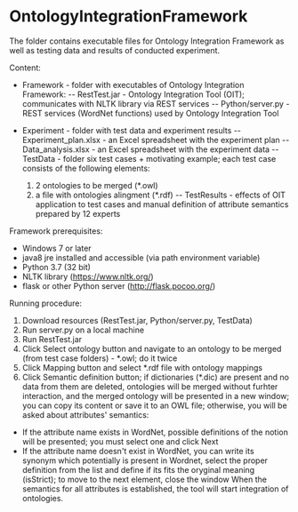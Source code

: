 # OntologyIntegrationFramework

The folder contains executable files for Ontology Integration Framework as well as testing data and results of conducted experiment.

Content:
- Framework - folder with executables of Ontology Integration Framework:
-- RestTest.jar - Ontology Integration Tool (OIT); communicates with NLTK library via REST services
-- Python/server.py - REST services (WordNet functions) used by Ontology Integration Tool

- Experiment - folder with test data and experiment results
-- Experiment_plan.xlsx - an Excel spreadsheet with the experiment plan
-- Data_analysis.xlsx - an Excel spreadsheet with the experiment data
-- TestData - folder six test cases + motivating example; each test case consists of the following elements:
   1) 2 ontologies to be merged (*.owl)
   2) a file with ontologies alingment (*.rdf)
 -- TestResults - effects of OIT application to test cases and manual definition of attribute semantics prepared by 12 experts

Framework prerequisites:
- Windows 7 or later
- java8 jre installed and accessible (via path environment variable)
- Python 3.7 (32 bit)
- NLTK library (https://www.nltk.org/)
- flask or other Python server (http://flask.pocoo.org/)

Running procedure:
1. Download resources (RestTest.jar, Python/server.py, TestData)
2. Run server.py on a local machine
3. Run RestTest.jar 
4. Click Select ontology button and navigate to an ontology to be merged (from test case folders) - *.owl; do it twice 
5. Click Mapping button and select *.rdf file with ontology mappings
6. Click Semantic definition button; if dictionaries (*.dic) are present and no data from them are deleted, ontologies will be merged without furhter interaction, and the merged ontology will be presented in a new window; you can copy its content or save it to an OWL file; otherwise, you will be asked about attributes' semantics:
- If the attribute name exists in WordNet, possible definitions of the notion will be presented; you must select one and click Next
- If the attribute name doesn't exist in WordNet, you can write its synonym which potentially is present in Wordnet, select the proper definition from the list and define if its fits the oryginal meaning (isStrict); to move to the next element, close the window
When the semantics for all attributes is established, the tool will start integration of ontologies.
